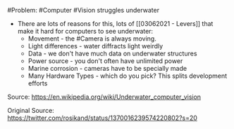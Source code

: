 #Problem: #Computer #Vision struggles underwater

- There are lots of reasons for this, lots of [[03062021 - Levers]] that make it hard for computers to see underwater:
	- Movement - the #Camera is always moving. 
	- Light differences - water diffracts light weirdly
	- Data - we don't have much data on underwater structures
	- Power source - you don't often have unlimited power
	- Marine corrosion - cameras have to be specially made
	- Many Hardware Types - which do you pick? This splits development efforts

Source: https://en.wikipedia.org/wiki/Underwater_computer_vision

Original Source:  https://twitter.com/rosikand/status/1370016239574220802?s=20